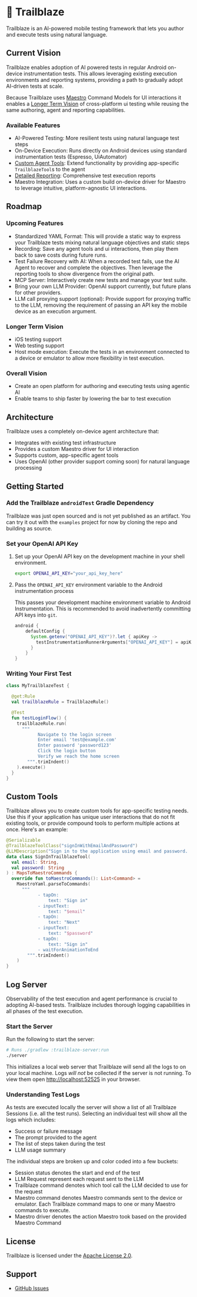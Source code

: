 # 🧭 Trailblaze

Trailblaze is an AI-powered mobile testing framework that lets you author and execute tests using natural language.

## Current Vision

Trailblaze enables adoption of AI powered tests in regular Android on-device instrumentation tests.
This allows leveraging existing execution environments and reporting systems, providing a path to gradually adopt
AI-driven tests at scale.

Because Trailblaze uses [Maestro](https://github.com/mobile-dev-inc/maestro) Command Models for UI interactions it
enables a [Longer Term Vision](#Longer-Term-Vision) of cross-platform ui testing while reusing the same authoring, agent
and reporting capabilities.

### Available Features

- AI-Powered Testing: More resilient tests using natural language test steps
- On-Device Execution: Runs directly on Android devices using standard instrumentation tests (Espresso, UiAutomator)
- [Custom Agent Tools](#Custom-Tools): Extend functionality by providing app-specific `TrailblazeTool`s to the agent
- [Detailed Reporting](#Log-Server): Comprehensive test execution reports
- Maestro Integration: Uses a custom build on-device driver for Maestro to leverage intuitive, platform-agnostic UI
  interactions.

## Roadmap

### Upcoming Features

- Standardized YAML Format: This will provide a static way to express your Trailblaze tests mixing natural language
  objectives and static steps
- Recording: Save any agent tools and ui interactions, then play them back to save costs during future runs.
- Test Failure Recovery with AI: When a recorded test fails, use the AI Agent to recover and complete the objectives.
  Then leverage the reporting tools to show divergence from the original path.
- MCP Server: Interactively create new tests and manage your test suite.
- Bring your own LLM Provider: OpenAI support currently, but future plans for other providers.
- LLM call proxying support (optional): Provide support for proxying traffic to the LLM, removing the requirement of
  passing an API key the mobile device as an execution argument.

### Longer Term Vision

- iOS testing support
- Web testing support
- Host mode execution: Execute the tests in an environment connected to a device or emulator to allow more flexibility
  in test execution.

### Overall Vision

- Create an open platform for authoring and executing tests using agentic AI
- Enable teams to ship faster by lowering the bar to test execution

## Architecture

Trailblaze uses a completely on-device agent architecture that:

- Integrates with existing test infrastructure
- Provides a custom Maestro driver for UI interaction
- Supports custom, app-specific agent tools
- Uses OpenAI (other provider support coming soon) for natural language processing

## Getting Started

### Add the Trailblaze `androidTest` Gradle Dependency

Trailblaze was just open sourced and is not yet published as an artifact. You can try it out with the `examples` project
for now by cloning the repo and building as source.

### Set your OpenAI API Key

1. Set up your OpenAI API key on the development machine in your shell environment.

    ```bash
    export OPENAI_API_KEY="your_api_key_here"
    ```

2. Pass the `OPENAI_API_KEY` environment variable to the Android instrumentation process

   This passes your development machine environment variable to Android Instrumentation. This is recommended to avoid
   inadvertently committing API keys into `git`.

    ```groovy
    android {
        defaultConfig {
          System.getenv("OPENAI_API_KEY")?.let { apiKey ->
            testInstrumentationRunnerArguments["OPENAI_API_KEY"] = apiKey
          }
        }
    }
    ```

### Writing Your First Test

```kotlin
class MyTrailblazeTest {

  @get:Rule
  val trailblazeRule = TrailblazeRule()

  @Test
  fun testLoginFlow() {
    trailblazeRule.run(
      """
            Navigate to the login screen
            Enter email 'test@example.com'
            Enter password 'password123'
            Click the login button
            Verify we reach the home screen
        """.trimIndent()
    ).execute()
  }
}
```

## Custom Tools

Trailblaze allows you to create custom tools for app-specific testing needs.
Use this if your application has unique user interactions that do not fit existing tools, or provide
compound tools to perform multiple actions at once.
Here's an example:

```kotlin
@Serializable
@TrailblazeToolClass("signInWithEmailAndPassword")
@LLMDescription("Sign in to the application using email and password.  Prefer this tool over manual commands when you are on the page with just the 'Sign in' and 'Create account' options.")
data class SignInTrailblazeTool(
  val email: String,
  val password: String
) : MapsToMaestroCommands {
  override fun toMaestroCommands(): List<Command> =
    MaestroYaml.parseToCommands(
      """
            - tapOn:
                text: "Sign in"
            - inputText:
                text: "$email"
            - tapOn:
                text: "Next"
            - inputText:
                text: "$password"
            - tapOn:
                text: "Sign in"
            - waitForAnimationToEnd
        """.trimIndent()
    )
}
```

## Log Server

Observability of the test execution and agent performance is crucial to adopting AI-based tests.
Trailblaze includes thorough logging capabilities in all phases of the test execution.

### Start the Server

Run the following to start the server:

```bash
# Runs ./gradlew :trailblaze-server:run
./server
```

This initializes a local web server that Trailblaze will send all the logs to on your local machine.
Logs _will not_ be collected if the server is not running.
To view them open [http://localhost:52525](http://localhost:52525) in your browser.

### Understanding Test Logs

As tests are executed locally the server will show a list of all Trailblaze Sessions (i.e. all the test runs).
Selecting an individual test will show all the logs which includes:

- Success or failure message
- The prompt provided to the agent
- The list of steps taken during the test
- LLM usage summary

The individual steps are broken up and color coded into a few buckets:

- Session status denotes the start and end of the test
- LLM Request represent each request sent to the LLM
- Trailblaze command denotes which tool call the LLM decided to use for the request
- Maestro command denotes Maestro commands sent to the device or emulator. Each Trailblaze command maps to one or many
  Maestro commands to execute.
- Maestro driver denotes the action Maestro took based on the provided Maestro Command

## License

Trailblaze is licensed under the [Apache License 2.0](LICENSE).

## Support

- [GitHub Issues](https://github.com/block/trailblaze/issues)
